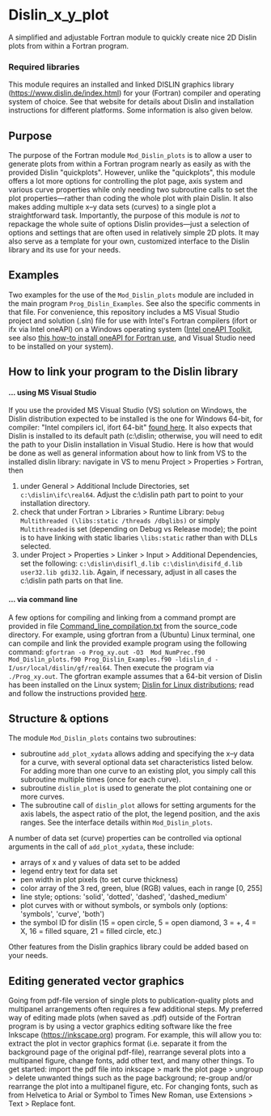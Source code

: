 # Dislin_x_y_plot
A simplified and adjustable Fortran module to quickly create nice 2D Dislin plots from within a Fortran program.

### Required libraries
This module requires an installed and linked DISLIN graphics library (https://www.dislin.de/index.html) for your (Fortran) compiler and operating system of choice. See that website for details about Dislin and installation instructions for different platforms. Some information is also given below.

## Purpose
The purpose of the Fortran module `Mod_Dislin_plots` is to allow a user to generate plots from within a Fortran program nearly as easily as with the provided Dislin "quickplots". However, unlike the "quickplots", this module offers a lot more options for controlling the plot page, axis system and various curve properties while only needing two subroutine calls to set the plot properties&mdash;rather than coding the whole plot with plain Dislin. It also makes adding multiple x&ndash;y data sets (curves) to a single plot a straightforward task. Importantly, the purpose of this module is *not* to repackage the whole suite of options Dislin provides&mdash;just a selection of options and settings that are often used in relatively simple 2D plots. It may also serve as a template for your own, customized interface to the Dislin library and its use for your needs.

## Examples
Two examples for the use of the `Mod_Dislin_plots` module are included in the main program `Prog_Dislin_Examples`. See also the specific comments in that file.
For convenience, this repository includes a MS Visual Studio project and solution (.sln) file for use with Intel's Fortran compilers (ifort or ifx via Intel oneAPI) on a Windows operating system ([Intel oneAPI Toolkit](https://www.intel.com/content/www/us/en/developer/tools/oneapi/fortran-compiler.html), see also [this how-to install oneAPI for Fortran use](https://community.intel.com/t5/Intel-Fortran-Compiler/The-Easy-and-Fast-Way-to-Install-JUST-Fortran-with-Intel-oneAPI/td-p/1360571), and Visual Studio need to be installed on your system).

## How to link your program to the Dislin library
#### ... using MS Visual Studio
If you use the provided MS Visual Studio (VS) solution on Windows, the Dislin distribution expected to be installed is the one for Windows 64-bit, for compiler: "Intel compilers icl, ifort 64-bit" [found here](https://www.dislin.de/win64.html). It also expects that Dislin is installed to its default path (c:\dislin; otherwise, you will need to edit the path to your Dislin installation in Visual Studio. Here is how that would be done as well as general information about how to link from VS to the installed dislin library: navigate in VS to menu Project > Properties > Fortran, then 
1. under General > Additional Include Directories, set `c:\dislin\ifc\real64`. Adjust the c:\dislin path part to point to your installation directory. 
2. check that under Fortran > Libraries > Runtime Library: `Debug Multithreaded (\libs:static /threads /dbglibs)` or simply `Multithreaded` is set (depending on Debug vs Release mode); the point is to have linking with static libaries `\libs:static` rather than with DLLs selected. 
3. under Project > Properties > Linker > Input > Additional Dependencies, set the following: `c:\dislin\disifl_d.lib c:\dislin\disifd_d.lib user32.lib gdi32.lib`. Again, if necessary, adjust in all cases the c:\dislin path parts on that line.

#### ... via command line
A few options for compiling and linking from a command prompt are provided in file [Command_line_compilation.txt](./source_code/Command_line_compilation.txt) from the source_code directory. For example, using gfortran from a (Ubuntu) Linux terminal, one can compile and link the provided example program using the following command: 
`gfortran -o Prog_xy.out -O3  Mod_NumPrec.f90 Mod_Dislin_plots.f90 Prog_Dislin_Examples.f90 -ldislin_d -I/usr/local/dislin/gf/real64`. Then execute the program via `./Prog_xy.out`. The gfortran example assumes that a 64-bit version of Dislin has been installed on the Linux system; [Dislin for Linux distributions](https://www.dislin.de/i586_64.html); read and follow the instructions provided [here](https://www.dislin.de/downloads/linux/i586_64/README.I586_64).

## Structure & options
The module `Mod_Dislin_plots` contains two subroutines:

- subroutine `add_plot_xydata` allows adding and specifying the x&ndash;y data for a curve, with several optional data set characteristics listed below. For adding more than one curve to an existing plot, you simply call this subroutine multiple times (once for each curve).
- subroutine `dislin_plot` is used to generate the plot containing one or more curves. 
- The subroutine call of `dislin_plot` allows for setting arguments for the axis labels, the aspect ratio of the plot, the legend position, and the axis ranges. See the interface details within `Mod_Dislin_plots`.

A number of data set (curve) properties can be controlled via optional arguments in the call of `add_plot_xydata`, these include:

 - arrays of x and y values of data set to be added
 - legend entry text for data set
 - pen width in plot pixels (to set curve thickness)
 - color array of the 3 red, green, blue (RGB) values, each in range [0, 255]
 - line style; options: 'solid', 'dotted', 'dashed', 'dashed_medium'
 - plot curves with or without symbols, or symbols only (options: 'symbols', 'curve', 'both')
 - the symbol ID for dislin (15 = open circle, 5 = open diamond, 3 = +, 4 = X, 16 = filled square, 21 = filled circle, etc.)
 
 Other features from the Dislin graphics library could be added based on your needs.
 
## Editing generated vector graphics
Going from pdf-file version of single plots to publication-quality plots and multipanel arrangements often requires a few additional steps. My preferred way of editing made plots (when saved as .pdf) outside of the Fortran program is by using a vector graphics editing software like the free Inkscape (https://inkscape.org) program. For example, this will allow you to: extract the plot in vector graphics format (i.e. separate it from the background page of the original pdf-file), rearrange several plots into a multipanel figure, change fonts, add other text, and many other things. 
To get started: import the pdf file into inkscape > mark the plot page > ungroup > delete unwanted things such as the page background; re-group and/or rearrange the plot into a multipanel figure, etc. For changing fonts, such as from Helvetica to Arial or Symbol to Times New Roman, use Extensions > Text > Replace font.
